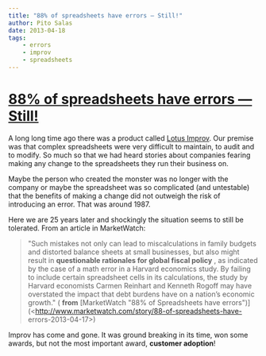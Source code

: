 ```yaml
---
title: "88% of spreadsheets have errors — Still!"
author: Pito Salas
date: 2013-04-18
tags:
    - errors
    - improv
    - spreadsheets
---
```

# [88% of spreadsheets have errors — Still!](None)




A long long time ago there was a product called [Lotus
Improv](<http://en.wikipedia.org/wiki/Lotus_Improv>). Our premise was that
complex spreadsheets were very difficult to maintain, to audit and to modify.
So much so that we had heard stories about companies fearing making any change
to the spreadsheets they run their business on.

Maybe the person who created the monster was no longer with the company or
maybe the spreadsheet was so complicated (and untestable) that the benefits of
making a change did not outweigh the risk of introducing an error. That was
around 1987.

Here we are 25 years later and shockingly the situation seems to still be
tolerated. From an article in MarketWatch:

> "Such mistakes not only can lead to miscalculations in family budgets and
> distorted balance sheets at small businesses, but also might result in
> **questionable rationales for global fiscal policy** , as indicated by the
> case of a math error in a Harvard economics study. By failing to include
> certain spreadsheet cells in its calculations, the study by Harvard
> economists Carmen Reinhart and Kenneth Rogoff may have overstated the impact
> that debt burdens have on a nation’s economic growth." ( **from**
> [MarketWatch "88% of Spreadsheets have
> errors")](<http://www.marketwatch.com/story/88-of-spreadsheets-have-
> errors-2013-04-17>)

Improv has come and gone. It was ground breaking in its time, won some awards,
but not the most important award, **customer adoption**!


